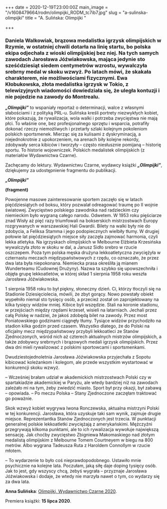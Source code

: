+++
date = 2020-12-19T23:00:00Z
main_image = "/v1608479664/rodm/olimpijki_RODM_tc7ib7.jpg"
slug = "a-sulinska-olimpijki"
title = "A. Sulińska: Olimpijki "

+++
### **Daniela Walkowiak, brązowa medalistka igrzysk olimpijskich w Rzymie, w ostatniej chwili dotarła na linię startu, bo polska ekipa odjechała z wioski olimpijskiej bez niej. Na tych samych zawodach Jarosława Jóźwiakowska, mająca jedynie sto sześćdziesiąt siedem centymetrów wzrostu, wywalczyła srebrny medal w skoku wzwyż. Po latach mówi, że skakała charakterem, nie możliwościami fizycznymi. Ewa Kłobukowska, złota medalistka igrzysk w Tokio, z telewizyjnych wiadomości dowiedziała się, że uległa kontuzji i nie pojedzie na zawody do Montrealu.**

**_„Olimpijki”_** to wspaniały reportaż o determinacji, walce z własnymi słabościami i z polityką PRL-u. Sulińska kreśli portrety niezwykłych kobiet, które pokazują, że rywalizacja, wola walki i potrzeba zwycięstwa nie mają płci. To właśnie one, bez profesjonalnego sprzętu i wsparcia, potrafiły dokonać rzeczy niemożliwych i przetarły szlaki kolejnym pokoleniom polskich sportsmenek. Mierząc się za kulisami z dyskryminacją, a niejednokrotnie z upokorzeniem, na arenach biły kolejne rekordy, zdobywały serca kibiców i tworzyły – często niesłusznie pomijaną – historię sportu. To historie wojowniczek. Polskich medalistek olimpijskich (z materiałów Wydawnictwa Czarne). 

Zachęcamy do lektury. Wydawnictwu Czarne, wydawcy książki **_„Olimpijki”_**, dziękujemy za udostępnienie fragmentu do publikacji.

**_„Olimpijki”_**

**(fragment)**

Powojenne masowe zainteresowanie sportem zaczęło się w latach pięćdziesiątych od boksu, który pozwalał odreagować traumę po II wojnie światowej. Zwycięstwo polskiego zawodnika nad radzieckim czy niemieckim było wygraną całego narodu. Odwetem. W 1953 roku pięściarze znad Wisły aż pięć razy triumfowali na bokserskich mistrzostwach Europy rozgrywanych w warszawskiej Hali Gwardii. Bilety na walki były nie do zdobycia, a Feliksa Stamma i jego podopiecznych wielbiły tłumy. W drugiej połowie lat pięćdziesiątych miejsce siły zaczęła zajmować harmonia, czyli lekka atletyka. Na igrzyskach olimpijskich w Melbourne Elżbieta Krzesińska wywalczyła złoto w skoku w dal, a Janusz Sidło srebro w rzucie oszczepem. Poza tym polska męska drużyna lekkoatletyczna zwyciężyła w czternastu meczach międzypaństwowych z rzędu, co oznaczało, że przez dwa lata była niepokonana. Niemiecka prasa określiła ją mianem Wunderteamu (Cudownej Drużyny). Nazwa ta szybko się upowszechniła i objęła grupę lekkoatletów, w której skład 1 sierpnia 1958 roku weszła Jarosława Jóźwiakowska.

1 sierpnia 1958 roku to był piękny, słoneczny dzień. Ci, którzy tłoczyli się na Stadionie Dziesięciolecia, mówili, że zbyt gorący. Nowo powstały obiekt wypełniło niemal sto tysięcy osób, a przecież został on zaprojektowany na kilka tysięcy widzów mniej. Kibice byli wszędzie. Stali na koronie stadionu, w przejściach między rzędami krzeseł, wisieli na latarniach. Jechali przez całą Polskę w nadziei, że jakoś zdobędą bilet na zawody. Przez most Poniatowskiego godzinami ciągnęły tłumy. Tysiące widzów przychodziło na stadion kilka godzin przed czasem. Wszystko dlatego, że do Polski na oficjalny mecz międzypaństwowy przybyli lekkoatleci ze Stanów Zjednoczonych, wśród nich aż czterech aktualnych mistrzów olimpijskich, a także zdobywcy srebrnych i brązowych medali igrzysk olimpijskich. Przez dwa dni mieli rywalizować z polskimi sportowcami i sportsmenkami.

Dwudziestojednoletnia Jarosława Jóźwiakowska przyjechała z Sopotu kibicować koleżankom i kolegom, ale przede wszystkim wystartować w konkurencji skoku wzwyż.

– Wcześniej brałam udział w akademickich mistrzostwach Polski czy w spartakiadzie akademickiej w Paryżu, ale wtedy bardziej niż na zawodach zależało mi na tym, żeby zwiedzić miasto. Sport był przy okazji, był zabawą – opowiada. – Po meczu Polska – Stany Zjednoczone zaczęłam traktować go poważnie.

Skok wzwyż kobiet wygrywa Iwona Ronczewska, aktualna mistrzyni Polski w tej konkurencji. Jarosława, która uzyskuje taki sam wynik, zajmuje drugie miejsce. Reprezentantka Stanów Zjednoczonych jest trzecia. W punktacji generalnej polskie lekkoatletki zwyciężają z amerykańskimi. Mężczyźni przegrywają kilkoma punktami, ale to ich rywalizacja wywołuje największą sensację. Jak choćby zwycięstwo Zbigniewa Makomaskiego nad złotym medalistą olimpijskim z Melbourne Tomem Courtneyem w biegu na 800 metrów. Albo wygrana Tadeusza Ruta z Haroldem Connollym w rzucie młotem.

– To wydarzenie to było coś nieprawdopodobnego. Ustawiło mnie psychicznie na kolejne lata. Poczułam, jaką siłę daje doping tysięcy osób. Jak to jest, gdy wszyscy chcą, żebyś wygrała – przyznaje Jarosława Jóźwiakowska i dodaje, że wtedy nie marzyła nawet o tym, co wydarzy się za dwa lata.

**Anna Sulińska**: [Olimpijki, Wydawnictwo Czarne 2020](https://czarne.com.pl/katalog/ksiazki/olimpijki "https://czarne.com.pl/katalog/ksiazki/olimpijki").

Premiera książki: **15 lipca 2020**.